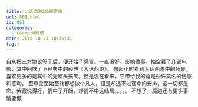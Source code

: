 ```yaml
---
title: 大话西游2仙履奇缘
url: 861.html
id: 861
categories:
  - L&amp;H随感
date: 2010-10-23 10:46:41
tags:
---
```


自从把三方协议签了后，便开始了感冒。一直没好，影响做事。抽空看了几部电影，其中回味了下经典中的经典《大话西游》。 想起小时看到大话西游中的场景，喜欢更多的是其中的无厘头搞笑。但是现在看来，它带给我的竟是些许莫名的伤感和感动。 至尊宝至始至终都想做个凡人，但是却逃不过宿命的安排，这一切都是命。紫霞说得好，猜中了开始，却猜不中这结局。。。。。 不想了，后边还有更多事情要做
